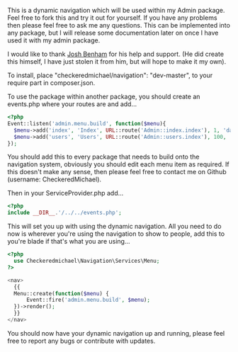 This is a dynamic navigation which will be used within my Admin package. Feel free to fork this and try it out for yourself.
  If you have any problems then please feel free to ask me any questions. This can be implemented into any package, but I will
  release some documentation later on once I have used it with my admin package.

  I would like to thank [Josh Benham](https://github.com/joshbenham) for his help and support. (He did create this himself,
  I have just stolen it from him, but will hope to make it my own).
  
  To install, place "checkeredmichael/navigation": "dev-master", to your require part in composer.json.
  
  To use the package within another package, you should create an events.php where your routes are and add...
  
  ```php
  <?php
  Event::listen('admin.menu.build', function($menu){
    $menu->add('index', 'Index', URL::route('Admin::index.index'), 1, 'dashboard');
    $menu->add('users', 'Users', URL::route('Admin::users.index'), 100, 'users');
  });
  ```
  You should add this to every package that needs to build onto the navigation system, obviously you should edit each menu item as required.
  If this doesn't make any sense, then please feel free to contact me on Github (username: CheckeredMichael).
  
  Then in your ServiceProvider.php add...
  
  ```php
  <?php
  include __DIR__.'/../../events.php';
  ```
  
  This will set you up with using the dynamic navigation. All you need to do now is wherever you're using the navigation to show to people,
  add this to you're blade if that's what you are using...
  
  ```php
  <?php
    use Checkeredmichael\Navigation\Services\Menu;
  ?>

  <nav>
    {{
    Menu::create(function($menu) {
        Event::fire('admin.menu.build', $menu);
    })->render();
    }}
  </nav>
  ```
  
  You should now have your dynamic navigation up and running, please feel free to report any bugs or contribute with updates.